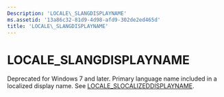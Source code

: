 ```yaml
---
Description: 'LOCALE\_SLANGDISPLAYNAME'
ms.assetid: '13a86c32-81d9-4d98-afd9-302de2ed465d'
title: 'LOCALE\_SLANGDISPLAYNAME'
---
```


# LOCALE\_SLANGDISPLAYNAME

Deprecated for Windows 7 and later. Primary language name included in a localized display name. See [LOCALE\_SLOCALIZEDDISPLAYNAME](locale-slocalized-constants.md).

 

 



